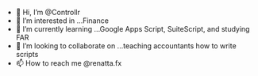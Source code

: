 - 👋 Hi, I’m @Controllr
- 👀 I’m interested in ...Finance
- 🌱 I’m currently learning ...Google Apps Script, SuiteScript, and studying FAR
- 💞️ I’m looking to collaborate on ...teaching accountants how to write scripts
- 📫 How to reach me @renatta.fx

<!---
Controllr/Controllr is a ✨ special ✨ repository because its `README.md` (this file) appears on your GitHub profile.
You can click the Preview link to take a look at your changes.
--->
